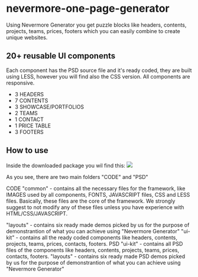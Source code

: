 nevermore-one-page-generator
============================

Using Nevermore Generator you get puzzle blocks like headers, contents, projects, teams, prices, footers which you can easily combine to create unique websites.




<h2>20+ reusable UI components</h2>

Each component has the PSD source file and it's ready coded, they are built using LESS, however you will find also the CSS version.
All components are responsive.

<ul>
<li>3 HEADERS</li>
<li>7 CONTENTS </li>
<li>3 SHOWCASE/PORTFOLIOS</li>
<li>2 TEAMS</li>
<li>1 CONTACT</li>
<li>1 PRICE TABLE</li>
<li>3 FOOTERS</li>
</ul>

<h2>How to use</h2>

Inside the downloaded package you wil find this:
<img src="http://i61.tinypic.com/28s0v1v.jpg">


As you see, there are two main folders "CODE" and "PSD"

CODE
"common" - contains all the necessary files for the framework, like IMAGES used by all components, FONTS, JAVASCRIPT files, CSS and LESS files.
Basically, these files are the core of the framework. We strongly suggest to not modify any of these files unless you have experience with HTML/CSS/JAVASCRIPT.

"layouts" - contains six ready made demos picked by us for the purpose of demonstrantion of what you can achieve using "Nevermore Generator"
"ui-kit" - contains all the ready coded components like headers, contents, projects, teams, prices, contacts, footers.
PSD
"ui-kit" - contains all PSD files of the components like headers, contents, projects, teams, prices, contacts, footers.
"layouts" - contains six ready made PSD demos picked by us for the purpose of demonstrantion of what you can achieve using "Nevermore Generator"

